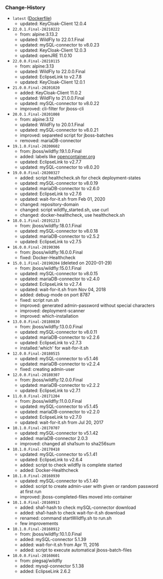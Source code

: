 ### Change-History
* `latest` ([Dockerfile](https://github.com/mosaic-hgw/WildFly/blob/master/Dockerfile))
  - updated:  KeyCloak-Client 12.0.4
* `22.0.1.Final-20210222`
  - from:     alpine:3.13.2
  - updated:  WildFly to 22.0.1.Final
  - updated:  mySQL-connector to v8.0.23
  - updated:  KeyCloak-Client 12.0.3
  - updated:  openJRE 11.0.10
* `22.0.0.Final-20210115`
  - from:     alpine:3.13
  - updated:  WildFly to 22.0.0.Final
  - updated:  EclipseLink to v2.7.8
  - updated:  KeyCloak-Client 12.0.1
* `21.0.0.Final-20201020`
  - added:    KeyCloak-Client 11.0.2
  - updated:  WildFly to 21.0.0.Final
  - updated:  mySQL-connector to v8.0.22
  - improved: cli-filter for jboss-cli
* `20.0.1.Final-20201008`
  - from:     alpine:3.12
  - updated:  WildFly to 20.0.1.Final
  - updated:  mySQL-connector to v8.0.21
  - improved: separeted script for jboss-batches
  - removed:  mariaDB-connector
* `19.1.0.Final-20200602`
  - from:     jboss/wildfly:19.1.0.Final
  - added:    labels like [opencontainer.org](https://github.com/opencontainers/image-spec/blob/master/annotations.md)
  - updated:  EclipseLink to v2.7.7
  - updated:  mySQL-connector to v8.0.20
* `19.0.0.Final-20200327`
  - added:    script healthcheck.sh for check deployment-states
  - updated:  mySQL-connector to v8.0.19
  - updated:  mariaDB-connector to v2.6.0
  - updated:  EclipseLink to v2.7.6
  - updated:  wait-for-it.sh from Feb 01, 2020
  - changed:  repository-domain
  - changed:  script wildfly_started.sh, use curl
  - changed:  docker-healthcheck, use healthcheck.sh
* `18.0.1.Final-20191213`
  - from:     jboss/wildfly:18.0.1.Final
  - updated:  mySQL-connector to v8.0.18
  - updated:  mariaDB-connector to v2.5.2
  - updated:  EclipseLink to v2.7.5
* `16.0.0.Final-20190306`
  - from:     jboss/wildfly:16.0.0.Final
  - fixed:    Docker-Healthcheck
* `15.0.1.Final-20190204` (deleted on 2020-01-29)
  - from:     jboss/wildfly:15.0.1.Final
  - updated:  mySQL-connector to v8.0.15
  - updated:  mariaDB-connector to v2.4.0
  - updated:  EclipseLink to v2.7.4
  - updated:  wait-for-it.sh from Nov 04, 2018
  - added:    debug-mode on port 8787
  - fixed:    script run.sh
  - improved: generated admin-password without special characters
  - improved: deployment-scanner
  - improved: which-installation
* `13.0.0.Final-20180830`
  - from:     jboss/wildfly:13.0.0.Final
  - updated:  mySQL-connector to v8.0.11
  - updated:  mariaDB-connector to v2.2.6
  - updated:  EclipseLink to v2.7.3
  - installed:'which' for wait-for-it.sh
* `12.0.0.Final-20180515`
  - updated:  mySQL-connector to v5.1.46
  - updated:  mariaDB-connector to v2.2.4
  - fixed:    creating admin-user
* `12.0.0.Final-20180307`
  - from:     jboss/wildfly:12.0.0.Final
  - updated:  mariaDB-connector to v2.2.2
  - updated:  EclipseLink to v2.7.1
* `11.0.0.Final-20171204`
  - from:     jboss/wildfly:11.0.0.Final
  - updated:  mySQL-connector to v5.1.45
  - updated:  mariaDB-connector to v2.2.0
  - updated:  EclipseLink to v2.7.0
  - updated:  wait-for-it.sh from Jul 20, 2017
* `10.1.0.Final-20170707`
  - updated:  mySQL-connector to v5.1.42
  - added:    mariaDB-connector 2.0.3
  - improved: changed all sha1sum to sha256sum
* `10.1.0.Final-20170418`
  - updated:  mySQL-connector to v5.1.41
  - updated:  EclipseLink to v2.6.4
  - added:    script to check wildfly is complete started
  - added:    Docker-Healthcheck
* `10.1.0.Final-20160930`
  - updated:  mySQL-connector to v5.1.40
  - added:    script to create admin-user with given or random password at first run
  - improved: jboss-completed-files moved into container
* `10.1.0.Final-20160913`
  - added:    sha1-hash to check mySQL-connector download
  - added:    sha1-hash to check wait-for-it.sh download
  - renamed:  command startWildfly.sh to run.sh
  - few improvements
* `10.1.0.Final-20160912`
  - from:     jboss/wildfly:10.1.0.Final
  - added:    mySQL-connector 5.1.39
  - added:    wait-for-it.sh from Apr 11, 2016
  - added:    script to execute automatical jboss-batch-files
* `10.0.0.Final-20160601`
  - from:     piegsaj/wildfly
  - added:    mysql-connector 5.1.38
  - added:    EclipseLink 2.6.2
